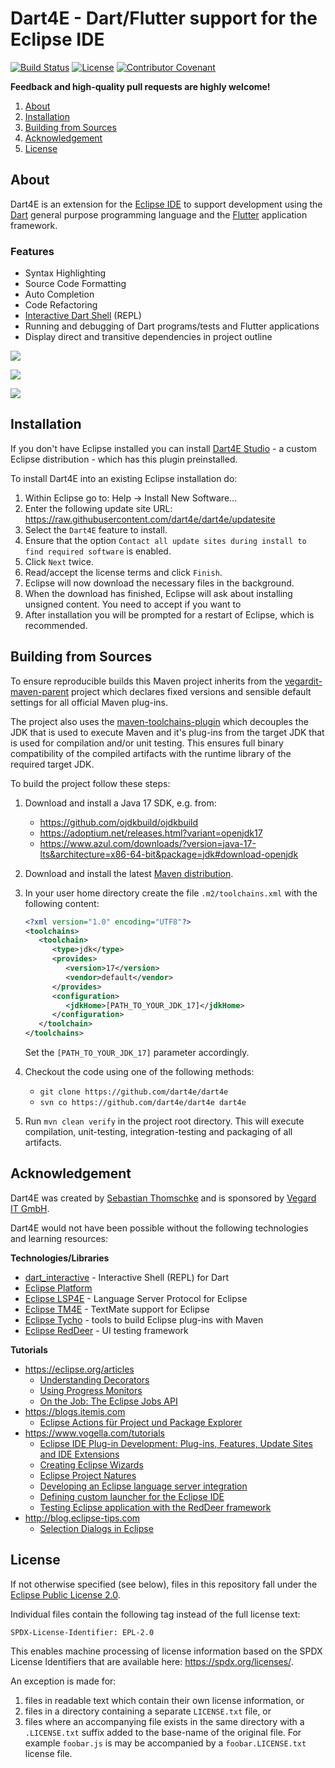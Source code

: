 # Dart4E - Dart/Flutter support for the Eclipse IDE

[![Build Status](https://github.com/dart4e/dart4e/actions/workflows/build.yml/badge.svg)](https://github.com/dart4e/dart4e/actions/workflows/build.yml)
[![License](https://img.shields.io/github/license/dart4e/dart4e.svg?color=blue)](LICENSE.txt)
[![Contributor Covenant](https://img.shields.io/badge/Contributor%20Covenant-v2.0%20adopted-ff69b4.svg)](CODE_OF_CONDUCT.md)


**Feedback and high-quality pull requests are  highly welcome!**

1. [About](#about)
1. [Installation](#installation)
1. [Building from Sources](#building)
1. [Acknowledgement](#acknowledgement)
1. [License](#license)


## <a name="about"></a>About

Dart4E is an extension for the [Eclipse IDE](https://eclipse.org) to support development using the [Dart](https://dart.dev) general purpose
programming language and the [Flutter](https://flutter.dev/) application framework.

### Features
- Syntax Highlighting
- Source Code Formatting
- Auto Completion
- Code Refactoring
- [Interactive Dart Shell](https://github.com/fzyzcjy/dart_interactive) (REPL)
- Running and debugging of Dart programs/tests and Flutter applications
- Display direct and transitive dependencies in project outline

![](src/site/images/screenshot_editor.png)

![](src/site/images/screenshot_dartmenu.png)

![](src/site/images/screenshot_debugger.png)


## <a name="installation"></a>Installation

If you don't have Eclipse installed you can install [Dart4E Studio](https://github.com/dart4e/dart-studio) - a custom Eclipse distribution - which has this plugin preinstalled.

To install Dart4E into an existing Eclipse installation do:
1. Within Eclipse go to: Help -> Install New Software...
1. Enter the following update site URL: https://raw.githubusercontent.com/dart4e/dart4e/updatesite
1. Select the `Dart4E` feature to install.
1. Ensure that the option `Contact all update sites during install to find required software` is enabled.
1. Click `Next` twice.
1. Read/accept the license terms and click `Finish`.
1. Eclipse will now download the necessary files in the background.
1. When the download has finished, Eclipse will ask about installing unsigned content. You need to accept if you want to
1. After installation you will be prompted for a restart of Eclipse, which is recommended.


## <a id="building"></a>Building from Sources

To ensure reproducible builds this Maven project inherits from the [vegardit-maven-parent](https://github.com/vegardit/vegardit-maven-parent)
project which declares fixed versions and sensible default settings for all official Maven plug-ins.

The project also uses the [maven-toolchains-plugin](http://maven.apache.org/plugins/maven-toolchains-plugin/) which decouples the JDK that is
used to execute Maven and it's plug-ins from the target JDK that is used for compilation and/or unit testing. This ensures full binary
compatibility of the compiled artifacts with the runtime library of the required target JDK.

To build the project follow these steps:

1. Download and install a Java 17 SDK, e.g. from:
   - https://github.com/ojdkbuild/ojdkbuild
   - https://adoptium.net/releases.html?variant=openjdk17
   - https://www.azul.com/downloads/?version=java-17-lts&architecture=x86-64-bit&package=jdk#download-openjdk

1. Download and install the latest [Maven distribution](https://maven.apache.org/download.cgi).

1. In your user home directory create the file `.m2/toolchains.xml` with the following content:

   ```xml
   <?xml version="1.0" encoding="UTF8"?>
   <toolchains>
      <toolchain>
         <type>jdk</type>
         <provides>
            <version>17</version>
            <vendor>default</vendor>
         </provides>
         <configuration>
            <jdkHome>[PATH_TO_YOUR_JDK_17]</jdkHome>
         </configuration>
      </toolchain>
   </toolchains>
   ```

   Set the `[PATH_TO_YOUR_JDK_17]` parameter accordingly.

1. Checkout the code using one of the following methods:

    - `git clone https://github.com/dart4e/dart4e`
    - `svn co https://github.com/dart4e/dart4e dart4e`

1. Run `mvn clean verify` in the project root directory. This will execute compilation, unit-testing, integration-testing and
   packaging of all artifacts.


## <a name="acknowledgement"></a>Acknowledgement

Dart4E was created by [Sebastian Thomschke](https://github.com/sebthom) and is sponsored by [Vegard IT GmbH](https://www.vegardit.com).

Dart4E would not have been possible without the following technologies and learning resources:

**Technologies/Libraries**
- [dart_interactive](https://github.com/fzyzcjy/dart_interactive) - Interactive Shell (REPL) for Dart
- [Eclipse Platform](https://github.com/eclipse-platform)
- [Eclipse LSP4E](https://projects.eclipse.org/projects/technology.lsp4e) - Language Server Protocol for Eclipse
- [Eclipse TM4E](https://projects.eclipse.org/projects/technology.tm4e) - TextMate support for Eclipse
- [Eclipse Tycho](https://projects.eclipse.org/projects/technology.tycho) - tools to build Eclipse plug-ins with Maven
- [Eclipse RedDeer](https://projects.eclipse.org/projects/technology.reddeer) - UI testing framework

**Tutorials**
- https://eclipse.org/articles
    - [Understanding Decorators](https://www.eclipse.org/articles/Article-Decorators/decorators.html)
    - [Using Progress Monitors](http://www.eclipse.org/articles/Article-Progress-Monitors/article.html)
    - [On the Job: The Eclipse Jobs API](http://www.eclipse.org/articles/Article-Concurrency/jobs-api.html)
- https://blogs.itemis.com
    - [Eclipse Actions für Project und Package Explorer](https://blogs.itemis.com/auf-einen-blick-eclipse-actions-f%C3%BCr-project-und-package-explorer)
- https://www.vogella.com/tutorials
    - [Eclipse IDE Plug-in Development: Plug-ins, Features, Update Sites and IDE Extensions](https://www.vogella.com/tutorials/EclipsePlugin/article.html)
    - [Creating Eclipse Wizards](https://www.vogella.com/tutorials/EclipseWizards/article.html)
    - [Eclipse Project Natures](https://www.vogella.com/tutorials/EclipseProjectNatures/article.html)
    - [Developing an Eclipse language server integration](https://www.vogella.com/tutorials/EclipseLanguageServer/article.html)
    - [Defining custom launcher for the Eclipse IDE](https://www.vogella.com/tutorials/EclipseLauncherFramework/article.html)
    - [Testing Eclipse application with the RedDeer framework](https://www.vogella.com/tutorials/EclipseRedDeer/article.html)
- http://blog.eclipse-tips.com
    - [Selection Dialogs in Eclipse](http://blog.eclipse-tips.com/2008/07/selection-dialogs-in-eclipse.html)


## <a name="license"></a>License

If not otherwise specified (see below), files in this repository fall under the [Eclipse Public License 2.0](LICENSE.txt).

Individual files contain the following tag instead of the full license text:
```
SPDX-License-Identifier: EPL-2.0
```

This enables machine processing of license information based on the SPDX License Identifiers that are available here: https://spdx.org/licenses/.

An exception is made for:
1. files in readable text which contain their own license information, or
2. files in a directory containing a separate `LICENSE.txt` file, or
3. files where an accompanying file exists in the same directory with a `.LICENSE.txt` suffix added to the base-name of the original file.
   For example `foobar.js` is may be accompanied by a `foobar.LICENSE.txt` license file.
